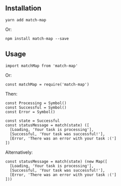 ## Installation

```
yarn add match-map
```

Or:

```
npm install match-map --save
```

## Usage

```
import matchMap from 'match-map'
```

Or:

```
const matchMap = require('match-map')
```

Then:

```
const Processing = Symbol()
const Successful = Symbol()
const Error = Symbol()

const state = Successful
const statusMessage = match(state) ([
  [Loading, 'Your task is processing'],
  [Successful, 'Your task was successful!'],
  [Error, 'There was an error with your task :(']
])
```

Alternatively:

```
const statusMessage = match(state) (new Map([
  [Loading, 'Your task is processing'],
  [Successful, 'Your task was successful!'],
  [Error, 'There was an error with your task :(']
]))
```
